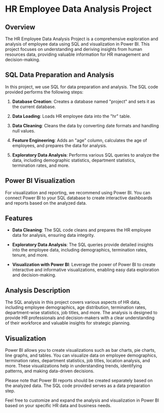 # HR Employee Data Analysis Project

## Overview

The HR Employee Data Analysis Project is a comprehensive exploration and analysis of employee data using SQL and visualization in Power BI. This project focuses on understanding and deriving insights from human resources data, providing valuable information for HR management and decision-making.

## SQL Data Preparation and Analysis

In this project, we use SQL for data preparation and analysis. The SQL code provided performs the following steps:

1. **Database Creation**: Creates a database named "project" and sets it as the current database.

2. **Data Loading**: Loads HR employee data into the "hr" table.

3. **Data Cleaning**: Cleans the data by converting date formats and handling null values.

4. **Feature Engineering**: Adds an "age" column, calculates the age of employees, and prepares the data for analysis.

5. **Exploratory Data Analysis**: Performs various SQL queries to analyze the data, including demographic statistics, department statistics, termination rates, and more.

## Power BI Visualization

For visualization and reporting, we recommend using Power BI. You can connect Power BI to your SQL database to create interactive dashboards and reports based on the analyzed data.

## Features

- **Data Cleaning**: The SQL code cleans and prepares the HR employee data for analysis, ensuring data integrity.

- **Exploratory Data Analysis**: The SQL queries provide detailed insights into the employee data, including demographics, termination rates, tenure, and more.

- **Visualization with Power BI**: Leverage the power of Power BI to create interactive and informative visualizations, enabling easy data exploration and decision-making.

## Analysis Description

The SQL analysis in this project covers various aspects of HR data, including employee demographics, age distribution, termination rates, department-wise statistics, job titles, and more. The analysis is designed to provide HR professionals and decision-makers with a clear understanding of their workforce and valuable insights for strategic planning.

## Visualization

Power BI allows you to create visualizations such as bar charts, pie charts, line graphs, and tables. You can visualize data on employee demographics, termination rates, department statistics, job titles, location analysis, and more. These visualizations help in understanding trends, identifying patterns, and making data-driven decisions.

Please note that Power BI reports should be created separately based on the analyzed data. The SQL code provided serves as a data preparation step.

Feel free to customize and expand the analysis and visualization in Power BI based on your specific HR data and business needs.

